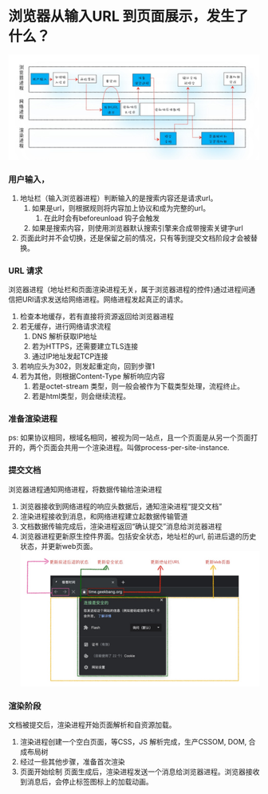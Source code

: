 # 浏览器从输入URL 到页面展示，发生了什么？
![](media/15933353502340/15967644623699.jpg)
### 用户输入，
1. 地址栏（输入浏览器进程）判断输入的是搜索内容还是请求url。
    1. 如果是url，则根据规则将内容加上协议和成为完整的url。
        1. 在此时会有beforeunload 钩子会触发
    2. 如果是搜索内容，则使用浏览器默认搜索引擎来合成带搜索关键字url
2. 页面此时并不会切换，还是保留之前的情况，只有等到提交文档阶段才会被替换。

### URL 请求
浏览器进程（地址栏和页面渲染进程无关，属于浏览器进程的控件)通过进程间通信把URl请求发送给网络进程。网络进程发起真正的请求。
1. 检查本地缓存，若有直接将资源返回给浏览器进程
2. 若无缓存，进行网络请求流程
    1. DNS 解析获取IP地址
    2. 若为HTTPS，还需要建立TLS连接
    3. 通过IP地址发起TCP连接
3. 若响应头为302，则发起重定向，回到步骤1
4. 若为其他，则根据Content-Type 解析响应内容
    1. 若是octet-stream 类型，则一般会被作为下载类型处理，流程终止。
    2. 若是html类型，则会继续流程。

### 准备渲染进程
ps: 如果协议相同，根域名相同，被视为同一站点，且一个页面是从另一个页面打开的，两个页面会共用一个渲染进程。叫做process-per-site-instance.

### 提交文档
浏览器进程通知网络进程，将数据传输给渲染进程
1. 浏览器接收到网络进程的响应头数据后，通知渲染进程“提交文档”
2. 渲染进程接收到消息，和网络进程建立起数据传输管道
3. 文档数据传输完成后，渲染进程返回“确认提交”消息给浏览器进程
4. 浏览器进程更新原生控件界面。包括安全状态，地址栏的url, 前进后退的历史状态，并更新web页面。
![](media/15933353502340/15967666057988.jpg)

### 渲染阶段
文档被提交后，渲染进程开始页面解析和自资源加载。
1. 渲染进程创建一个空白页面，等CSS，JS 解析完成，生产CSSOM, DOM, 合成布局树
2. 经过一些其他步骤，准备首次渲染
3. 页面开始绘制
页面生成后，渲染进程发送一个消息给浏览器进程。浏览器接收到消息后，会停止标签图标上的加载动画。